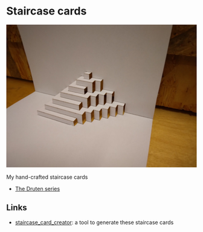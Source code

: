 # Staircase cards

![A staircase card](staircase_card.jpg)

My hand-crafted staircase cards

- [The Druten series](druten_series/README.md)

## Links

- [staircase_card_creator](https://github.com/richelbilderbeek/staircase_card_creator):
  a tool to generate these staircase cards
